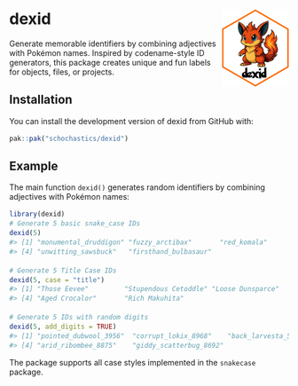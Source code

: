 
<!-- README.md is generated from README.Rmd. Please edit that file -->

# dexid <img src="man/figures/logo.png" align="right" height="139" alt="" />

<!-- badges: start -->

<!-- badges: end -->

Generate memorable identifiers by combining adjectives with Pokémon
names. Inspired by codename-style ID generators, this package creates
unique and fun labels for objects, files, or projects.

## Installation

You can install the development version of dexid from GitHub with:

``` r
pak::pak("schochastics/dexid")
```

## Example

The main function `dexid()` generates random identifiers by combining
adjectives with Pokémon names:

``` r
library(dexid)
# Generate 5 basic snake_case IDs
dexid(5)
#> [1] "monumental_druddigon" "fuzzy_arctibax"       "red_komala"          
#> [4] "unwitting_sawsbuck"   "firsthand_bulbasaur"

# Generate 5 Title Case IDs
dexid(5, case = "title")
#> [1] "Those Eevee"         "Stupendous Cetoddle" "Loose Dunsparce"    
#> [4] "Aged Crocalor"       "Rich Makuhita"

# Generate 5 IDs with random digits
dexid(5, add_digits = TRUE)
#> [1] "pointed_dubwool_3956"  "corrupt_lokix_8968"    "back_larvesta_5180"   
#> [4] "arid_ribombee_8875"    "giddy_scatterbug_8692"
```

The package supports all case styles implemented in the `snakecase`
package.
